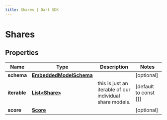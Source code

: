 ```yaml
---
title: Shares | Dart SDK
---
```


# Shares

## Properties
Name | Type | Description | Notes
------------ | ------------- | ------------- | -------------
**schema** | [**EmbeddedModelSchema**](EmbeddedModelSchema) |  | [optional] 
**iterable** | [**List\<Share\>**](Share) | this is just an iterable of our individual share models. | [default to const []]
**score** | [**Score**](Score) |  | [optional] 


